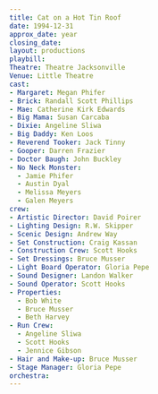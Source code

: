 ```yaml
---
title: Cat on a Hot Tin Roof
date: 1994-12-31
approx_date: year
closing_date:
layout: productions
playbill:
Theatre: Theatre Jacksonville
Venue: Little Theatre
cast:
- Margaret: Megan Phifer
- Brick: Randall Scott Phillips
- Mae: Catherine Kirk Edwards
- Big Mama: Susan Carcaba
- Dixie: Angeline Sliwa
- Big Daddy: Ken Loos
- Reverend Tooker: Jack Tinny
- Gooper: Darren Frazier
- Doctor Baugh: John Buckley
- No Neck Monster:
  - Jamie Phifer
  - Austin Dyal
  - Melissa Meyers
  - Galen Meyers
crew:
- Artistic Director: David Poirer
- Lighting Design: R.W. Skipper
- Scenic Design: Andrew Way
- Set Construction: Craig Kassan
- Construction Crew: Scott Hooks
- Set Dressings: Bruce Musser
- Light Board Operator: Gloria Pepe
- Sound Designer: Landon Walker
- Sound Operator: Scott Hooks
- Properties:
  - Bob White
  - Bruce Musser
  - Beth Harvey
- Run Crew:
  - Angeline Sliwa
  - Scott Hooks
  - Jennice Gibson
- Hair and Make-up: Bruce Musser
- Stage Manager: Gloria Pepe
orchestra:
---
```

